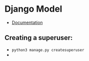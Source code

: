 # Django Model
* [Documentation](https://developer.mozilla.org/en-US/docs/Learn/Server-side/Django/Models)

## Creating a superuser:
* `python3 manage.py createsuperuser`
* 